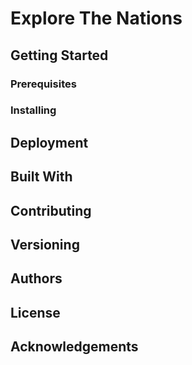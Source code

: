 # Explore The Nations

## Getting Started

### Prerequisites

### Installing

## Deployment

## Built With

## Contributing

## Versioning

## Authors

## License

## Acknowledgements
